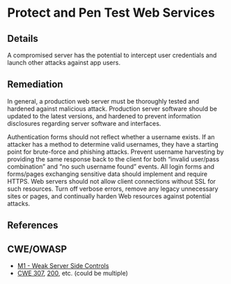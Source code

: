 # Protect and Pen Test Web Services

## Details 

A compromised server has the potential to intercept user credentials and launch other attacks against app users.

## Remediation

In general, a production web server must be thoroughly tested and hardened against malicious attack.   Production server software should be updated to the latest versions, and hardened to prevent information disclosures regarding server software and interfaces.

Authentication forms should not reflect whether a username exists. If an attacker has a method to determine valid usernames, they have a starting point for brute-force and phishing attacks. Prevent username harvesting by providing the same response back to the client for both “invalid user/pass combination” and “no such username found” events.  All login forms and forms/pages exchanging sensitive data should implement and require HTTPS. Web servers should not allow client connections without SSL for such resources. Turn off verbose errors, remove any legacy unnecessary sites or pages, and continually harden Web resources against potential attacks.

## References 


## CWE/OWASP

 * [M1 - Weak Server Side Controls](https://www.owasp.org/index.php/Mobile_Top_10_2014-M1)
 * [CWE 307](http://cwe.mitre.org/data/definitions/307.html), [200](http://cwe.mitre.org/data/definitions/200.html), etc. (could be multiple)
